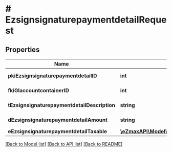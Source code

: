 # # EzsignsignaturepaymentdetailRequest

## Properties

Name | Type | Description | Notes
------------ | ------------- | ------------- | -------------
**pkiEzsignsignaturepaymentdetailID** | **int** | The unique ID of the Ezsignsignaturepaymentdetail | [optional]
**fkiGlaccountcontainerID** | **int** | The unique ID of the Glaccountcontainer | [optional]
**tEzsignsignaturepaymentdetailDescription** | **string** | A description for the Ezsignsignaturepaymentdetail. |
**dEzsignsignaturepaymentdetailAmount** | **string** | The amount of the for the Ezsignsignaturepaymentdetail |
**eEzsignsignaturepaymentdetailTaxable** | [**\eZmaxAPI\Model\FieldEEzsignsignaturepaymentdetailTaxable**](FieldEEzsignsignaturepaymentdetailTaxable.md) |  |

[[Back to Model list]](../../README.md#models) [[Back to API list]](../../README.md#endpoints) [[Back to README]](../../README.md)
